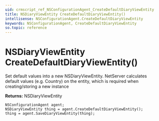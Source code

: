 ```yaml
---
uid: crmscript_ref_NSConfigurationAgent_CreateDefaultDiaryViewEntity
title: NSDiaryViewEntity CreateDefaultDiaryViewEntity()
intellisense: NSConfigurationAgent.CreateDefaultDiaryViewEntity
keywords: NSConfigurationAgent, CreateDefaultDiaryViewEntity
so.topic: reference
---
```


# NSDiaryViewEntity CreateDefaultDiaryViewEntity()
	  
Set default values into a new NSDiaryViewEntity.
NetServer calculates default values (e.g. Country) on the entity, which is required when creating/storing a new instance
	  
**Returns:** NSDiaryViewEntity

```crmscript
NSConfigurationAgent agent;
NSDiaryViewEntity thing = agent.CreateDefaultDiaryViewEntity();
thing = agent.SaveDiaryViewEntity(thing);
```

